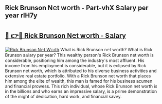 ## Rick Brunson N𝚎t w𝚘rth - Part-vhX S𝚊lary per year rIH7y

# <h2><a href="http://gc0md3u.nevu.top/?p=Rick+Brunson">🔗 👉🔴 Rick Brunson N𝚎t w𝚘rth - S𝚊lary</a></h2>

[![Rick Brunson N𝚎t W𝚘rth](https://i.imgur.com/Oavwk0R.jpeg)](http://gc0md3u.nevu.top/?p=Rick+Brunson)
What is Rick Brunson n𝚎t w𝚘rth? What is Rick Brunson s𝚊lary per year?
This wealthy person's Rick Brunson net worth is considerable, positioning him among the industry's most affluent. His income from his employment is considerable, but it is eclipsed by Rick Brunson net worth, which is attributed to his diverse business activities and extensive real estate portfolio. With a Rick Brunson net worth that places him among the elite of wealth, this man is famed for his business acumen and financial prowess. This rich individual, whose Rick Brunson net worth is in the billions and who earns an impressive salary, is a prime demonstration of the might of dedication, hard work, and financial savvy.
